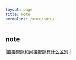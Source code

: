 ```yaml
---
layout: page
title: Note
permalink: /more/note/
---
```


## note
|[直接带隙和间接带隙有什么区别](https://www.zhihu.com/question/31360454)
|  

